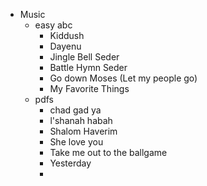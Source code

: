 - Music
	- easy abc
		- Kiddush
		- Dayenu
		- Jingle Bell Seder
		- Battle Hymn Seder
		- Go down Moses (Let my people go)
		- My Favorite Things
	- pdfs
		- chad gad ya
		- l'shanah habah
		- Shalom Haverim
		- She love you
		- Take me out to the ballgame
		- Yesterday
		-